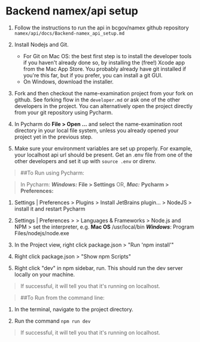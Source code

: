 # Backend namex/api setup

1.  Follow the instructions to run the api in bcgov/namex github repository ```namex/api/docs/Backend-namex_api_setup.md```

2.  Install Nodejs and Git.  
    - For Git on Mac OS: the best first step is to install the developer tools if you haven't already done so,
    by installing the (free!) Xcode app from the Mac App Store.  You probably already have git installed if you're this far, but if
    you prefer, you can install a git GUI.
    - On Windows, download the installer.
    
3.  Fork and then checkout the name-examination project from your fork on github. See forking flow in the ```developer.md``` or ask one
    of the other developers in the project.  You can alternatively open the project directly from your 
    git repository using Pycharm.
    
4.  In Pycharm do **File > Open ...** and select the name-examination root directory in your local file system, unless you already
    opened your project yet in the previous step.
    
5.  Make sure your environment variables are set up properly.  For example, your localhost api url should be present.
  Get an .env file from one of the other developers and set it up with ```source .env``` or direnv.
    
>##To Run using Pycharm:

  
>In Pycharm: ***Windows:*** **File > Settings** OR, ***Mac:*** **Pycharm > Preferences:**

1. Settings | Preferences > Plugins > Install JetBrains plugin... > NodeJS > install it and restart Pycharm

2. Settings | Preferences > > Languages & Frameworks > Node.js and NPM > set the interpreter, e.g. **Mac OS** 
     /usr/local/bin ***Windows***: Program Files/nodejs/node.exe
3. In the Project view, right click package.json > "Run 'npm install'"
4. Right click package.json > "Show npm Scripts"
5. Right click "dev" in npm sidebar, run. This should run the dev server locally on your machine. 
    
>If successful, it will tell you that it's running on localhost.
    
>##To Run from the command line:

1. In the terminal, navigate to the project directory.

2.  Run the command ```npm run dev```

>If successful, it will tell you that it's running on localhost.
    

